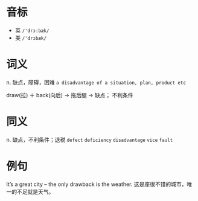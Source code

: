 # 音标

- 英 `/'drɔːbæk/`
- 美 `/'drɔbæk/`

# 词义

n. 缺点，障碍，困难
`a disadvantage of a situation, plan, product etc`



draw(拉) ＋ back(向后) → 拖后腿 → 缺点； 不利条件

# 同义

n. 缺点，不利条件；退税
`defect` `deficiency` `disadvantage` `vice` `fault`

# 例句

It’s a great city – the only drawback is the weather.
这是座很不错的城市，唯一的不足就是天气。



